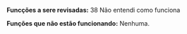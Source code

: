 **Funcções a sere revisadas:**
38
Não entendi como funciona

**Funções que não estão funcionando:**
Nenhuma.
